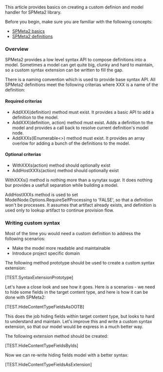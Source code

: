 ﻿<properties
	pageTitle="Writing custom syntax"
    pageName="writing-custom-syntax"
    parentPageId="36872"
/>

This article provides basics on creating a custom definion and model handler for SPMeta2 library.

Before you begin, make sure you are familiar with the following concepts:

* [SPMeta2 basics](http://docs.subpointsolutions.com/spmeta2/basics/)
* [SPMeta2 definitions](http://docs.subpointsolutions.com/spmeta2/definitions/)

### Overview
SPMeta2 provides a low level syntax API to compose definitions into a model. Sometimes a model can get quite big, clunky and hard to maintain, so a custom syntax extension can be written to fill the gap.

There is a naming convention which is used to provide base syntax API. All SPMeta2 definitions meet the following criterias where XXX is a name of the definition:

#### Required criterias
* AddXXX(definition) method must exist. It provides a basic API to add a definition to the model.
* AddXXX(definition, action) method must exist. Adds a definition to the model and provides a call back to resolve current definition's model node.
* AddXXXs(IEnumerable<>) method must exist. It provides an array overlow for adding a bunch of the definitions to the model.

#### Optional criterias
* WithXXXs(action) method should optionally exist
* AddHostXXXs(action) method should optionally exist

WithXXXs() method is nothing more than a synytax sugar. It does nothing bur provides a usefull separation while building a model.

AddHostXXXs method is used to set ModelNode.Options.RequireSelfProcessing to 'FALSE', so that a definition won't be processes. It assumes that artifact already exists, and definition is used only to lookup artifact to continue provision flow.

### Writing custom syntax 
Most of the time you would need a custom definition to address the following scenarios:

* Make the model more readable and maintainable
* Introduce project specific domain

The following method prototype should be used to create a custom syntax extension:

[TEST.SyntaxExtensionPrototype]

Let's have a close look and see how it goes. Here is a scenarios - we need to hide some fields in the target content type, and here is how it can be done with SPMeta2:

[TEST.HideContentTypeFieldsAsOOTB]

This does the job hiding fields within target content type, but looks to hard to understand and maintain.
Let's improve this and write a custom syntax extension, so that our model would be express in a much better way.

The following extension method should be created:

[TEST.HideContentTypeFieldsByIds]

Now we can re-write hiding fields model with a better syntax:

[TEST.HideContentTypeFieldsAsExtension]